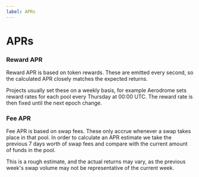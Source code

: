 ```yaml
---
label: APRs
---
```


# APRs

### Reward APR

Reward APR is based on token rewards. These are emitted every second, so the calculated APR closely matches the expected returns.

Projects usually set these on a weekly basis, for example Aerodrome sets reward rates for each pool every Thursday at 00:00 UTC. The reward rate is then fixed until the next epoch change.

### Fee APR

Fee APR is based on swap fees. These only accrue whenever a swap takes place in that pool. In order to calculate an APR estimate we take the previous 7 days worth of swap fees and compare with the current amount of funds in the pool.

This is a rough estimate, and the actual returns may vary, as the previous week's swap volume may not be representative of the current week.
